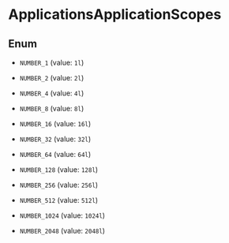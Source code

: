 
# ApplicationsApplicationScopes

## Enum


* `NUMBER_1` (value: `1l`)

* `NUMBER_2` (value: `2l`)

* `NUMBER_4` (value: `4l`)

* `NUMBER_8` (value: `8l`)

* `NUMBER_16` (value: `16l`)

* `NUMBER_32` (value: `32l`)

* `NUMBER_64` (value: `64l`)

* `NUMBER_128` (value: `128l`)

* `NUMBER_256` (value: `256l`)

* `NUMBER_512` (value: `512l`)

* `NUMBER_1024` (value: `1024l`)

* `NUMBER_2048` (value: `2048l`)



